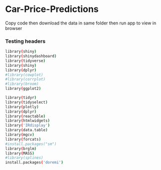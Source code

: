 # Car-Price-Predictions
Copy code 
then
download the data in same folder 
then run app to view in browser
### Testing headers

```sh
library(shiny)
library(shinydashboard)
library(tidyverse)
library(shiny)
library(dplyr)
#library(cowplot)
#library(corrplot)
#library(broom)
library(ggplot2)

library(tidyr) 
library(tidyselect)
library(plotly)
library(dplyr)
library(reactable)
library(htmlwidgets)
library('IRdisplay')
library(data.table)
library(mgcv)
library(forcats)
#install.packages("sm")
library(brglm)
library(MASS)
#library(splines)
install.packages('doremi')
````
